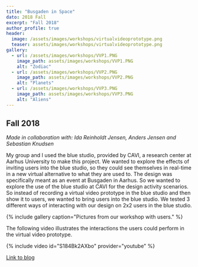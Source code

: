 ```yaml
---
title: "Busgaden in Space"
dato: 2018 Fall
excerpt: "Fall 2018"
author_profile: true
header:
  image: /assets/images/workshops/virtualvideoprototype.png
  teaser: assets/images/workshops/virtualvideoprototype.png
gallery:
  - url: /assets/images/workshops/VVP1.PNG
    image_path: assets/images/workshops/VVP1.PNG
    alt: "Zodiac"
  - url: /assets/images/workshops/VVP2.PNG
    image_path: assets/images/workshops/VVP2.PNG
    alt: "Planets"
  - url: /assets/images/workshops/VVP3.PNG
    image_path: assets/images/workshops/VVP3.PNG
    alt: "Aliens"
---
```

## Fall 2018

*Made in collaboration with:  Ida Reinholdt Jensen, Anders Jensen and Sebastian Knudsen*

My group and I used the blue studio, provided by CAVI, a research center at Aarhus University to make this project. We wanted to explore the effects of inviting users into the blue studio, so they could see themselves in real-time in a new virtual alternative to what they are used to. The design was specifically meant as an event at Busgaden in Aarhus. So we wanted to explore the use of the blue studio at CAVI for the design activity scenarios. So instead of recording a virtual video prototype in the blue studio and then show it to users, we wanted to bring users into the blue studio. We tested 3 different ways of interacting with our design on 2x2 users in the blue studio.

{% include gallery caption="Pictures from our workshop with users." %}

The following video illustrates the interactions the users could perform in the virtual video prototype.

{% include video id="S184Bk2AXbo" provider="youtube" %}

[Link to blog](http://ixd404.tilda.ws/)
